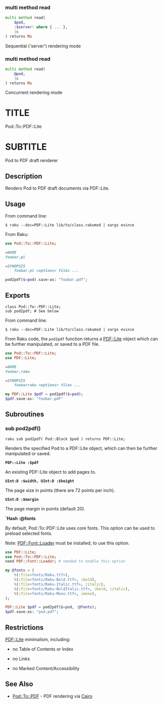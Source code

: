 ### multi method read

```raku
multi method read(
    $pod,
    :$server! where { ... },
    |c
) returns Mu
```

Sequential ('server') rendering mode

### multi method read

```raku
multi method read(
    @pod,
    |c
) returns Mu
```

Concurrent rendering mode

TITLE
=====

Pod::To::PDF::Lite

SUBTITLE
========

Pod to PDF draft renderer

Description
-----------

Renders Pod to PDF draft documents via PDF::Lite.

Usage
-----

From command line:

    $ raku --doc=PDF::Lite lib/to/class.rakumod | xargs evince

From Raku:

```raku
use Pod::To::PDF::Lite;

=NAME
foobar.pl

=SYNOPSIS
    foobar.pl <options> files ...

pod2pdf($=pod).save-as: "foobar.pdf";
```

Exports
-------

    class Pod::To::PDF::Lite;
    sub pod2pdf; # See below

From command line:

```shell
$ raku --doc=PDF::Lite lib/to/class.rakumod | xargs evince
```

From Raku code, the `pod2pdf` function returns a [PDF::Lite](PDF::Lite) object which can be further manipulated, or saved to a PDF file.

```raku
use Pod::To::PDF::Lite;
use PDF::Lite;

=NAME
foobar.raku

=SYNOPSIS
    foobarraku <options> files ...

my PDF::Lite $pdf = pod2pdf($=pod);
$pdf.save-as: "foobar.pdf"
```

Subroutines
-----------

### sub pod2pdf()

```raku sub pod2pdf( Pod::Block $pod ) returns PDF::Lite; ```

Renders the specified Pod to a PDF::Lite object, which can then be further manipulated or saved.

**`PDF::Lite :$pdf`**

An existing PDF::Lite object to add pages to.

**`UInt:D :$width, UInt:D :$height`**

The page size in points (there are 72 points per inch).

**`UInt:D :$margin`**

The page margin in points (default 20).

**`Hash :@fonts**

By default, Pod::To::PDF::Lite uses core fonts. This option can be used to preload selected fonts.

Note: [PDF::Font::Loader](PDF::Font::Loader) must be installed, to use this option.

```raku
use PDF::Lite;
use Pod::To::PDF::Lite;
need PDF::Font::Loader; # needed to enable this option

my @fonts = (
    %(:file<fonts/Raku.ttf>),
    %(:file<fonts/Raku-Bold.ttf>, :bold),
    %(:file<fonts/Raku-Italic.ttf>, :italic),
    %(:file<fonts/Raku-BoldItalic.ttf>, :bold, :italic),
    %(:file<fonts/Raku-Mono.ttf>, :mono),
);

PDF::Lite $pdf = pod2pdf($=pod, :@fonts);
$pdf.save-as: "pod.pdf";
```

Restrictions
------------

[PDF::Lite](PDF::Lite) minimalism, including:

  * no Table of Contents or Index

  * no Links

  * no Marked Content/Accessibility

See Also
--------

  * [Pod::To::PDF](Pod::To::PDF) - PDF rendering via [Cairo](Cairo)

